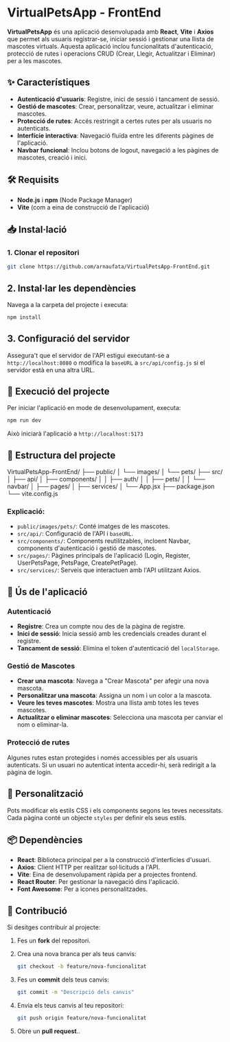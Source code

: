 # VirtualPetsApp - FrontEnd

**VirtualPetsApp** és una aplicació desenvolupada amb **React**, **Vite** i **Axios** que permet als usuaris registrar-se, iniciar sessió i gestionar una llista de mascotes virtuals. Aquesta aplicació inclou funcionalitats d'autenticació, protecció de rutes i operacions CRUD (Crear, Llegir, Actualitzar i Eliminar) per a les mascotes.

## ✨ Característiques
- **Autenticació d'usuaris**: Registre, inici de sessió i tancament de sessió.
- **Gestió de mascotes**: Crear, personalitzar, veure, actualitzar i eliminar mascotes.
- **Protecció de rutes**: Accés restringit a certes rutes per als usuaris no autenticats.
- **Interfície interactiva**: Navegació fluïda entre les diferents pàgines de l'aplicació.
- **Navbar funcional**: Inclou botons de logout, navegació a les pàgines de mascotes, creació i inici.

## 🛠️ Requisits
- **Node.js** i **npm** (Node Package Manager)
- **Vite** (com a eina de construcció de l'aplicació)

## 📥 Instal·lació

### 1. Clonar el repositori
```bash
git clone https://github.com/arnaufata/VirtualPetsApp-FrontEnd.git
```

## 2. Instal·lar les dependències

Navega a la carpeta del projecte i executa:

```bash
npm install
```

## 3. Configuració del servidor

Assegura't que el servidor de l'API estigui executant-se a `http://localhost:8080` o modifica la `baseURL` a `src/api/config.js` si el servidor està en una altra URL.

## 🚀 Execució del projecte

Per iniciar l'aplicació en mode de desenvolupament, executa:

```bash
npm run dev
```

Això iniciarà l'aplicació a `http://localhost:5173`

## 📂 Estructura del projecte

VirtualPetsApp-FrontEnd/
├── public/
│   └── images/
│       └── pets/
├── src/
│   ├── api/
│   ├── components/
│   │   ├── auth/
│   │   ├── pets/
│   │   └── navbar/
│   ├── pages/
│   ├── services/
│   └── App.jsx
├── package.json
└── vite.config.js

### Explicació:
- `public/images/pets/`: Conté imatges de les mascotes.
- `src/api/`: Configuració de l'API i `baseURL`.
- `src/components/`: Components reutilitzables, incloent Navbar, components d'autenticació i gestió de mascotes.
- `src/pages/`: Pàgines principals de l'aplicació (Login, Register, UserPetsPage, PetsPage, CreatePetPage).
- `src/services/`: Serveis que interactuen amb l'API utilitzant Axios.

## 🐾 Ús de l'aplicació

### **Autenticació**
- **Registre**: Crea un compte nou des de la pàgina de registre.
- **Inici de sessió**: Inicia sessió amb les credencials creades durant el registre.
- **Tancament de sessió**: Elimina el token d'autenticació del `localStorage`.

### **Gestió de Mascotes**
- **Crear una mascota**: Navega a "Crear Mascota" per afegir una nova mascota.
- **Personalitzar una mascota**: Assigna un nom i un color a la mascota.
- **Veure les teves mascotes**: Mostra una llista amb totes les teves mascotes.
- **Actualitzar o eliminar mascotes**: Selecciona una mascota per canviar el nom o eliminar-la.

### **Protecció de rutes**
Algunes rutes estan protegides i només accessibles per als usuaris autenticats. Si un usuari no autenticat intenta accedir-hi, serà redirigit a la pàgina de login.

## 🎨 Personalització

Pots modificar els estils CSS i els components segons les teves necessitats. Cada pàgina conté un objecte `styles` per definir els seus estils.

## 📦 Dependències

- **React**: Biblioteca principal per a la construcció d'interfícies d'usuari.
- **Axios**: Client HTTP per realitzar sol·licituds a l'API.
- **Vite**: Eina de desenvolupament ràpida per a projectes frontend.
- **React Router**: Per gestionar la navegació dins l'aplicació.
- **Font Awesome**: Per a icones personalitzades.

## 🤝 Contribució

Si desitges contribuir al projecte:
1. Fes un **fork** del repositori.
2. Crea una nova branca per als teus canvis:

   ```bash
   git checkout -b feature/nova-funcionalitat
   ```

3. Fes un **commit** dels teus canvis:

   ```bash
   git commit -m "Descripció dels canvis"
   ```

4. Envia els teus canvis al teu repositori:

   ```bash
   git push origin feature/nova-funcionalitat
   ```

5. Obre un **pull request**..
